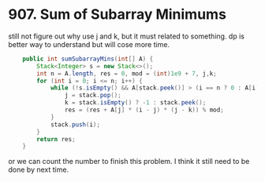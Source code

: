 # 907. Sum of Subarray Minimums

still not figure out why use j and k, but it must related to something. dp is better way to understand but will cose more time.

```java
    public int sumSubarrayMins(int[] A) {
        Stack<Integer> s = new Stack<>();
        int n = A.length, res = 0, mod = (int)1e9 + 7, j,k;
        for (int i = 0; i <= n; i++) {
            while (!s.isEmpty() && A[stack.peek()] > (i == n ? 0 : A[i])) {
                j = stack.pop();
                k = stack.isEmpty() ? -1 : stack.peek();
                res = (res + A[j] * (i - j) * (j - k)) % mod;
            }
            stack.push(i);
        }
        return res;
    }
```


 

or we can count the number to finish this problem. I think it still need to be done by next time.